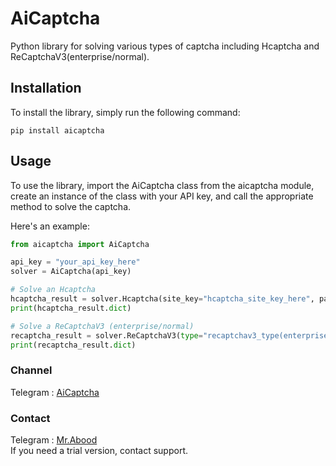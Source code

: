 # AiCaptcha
Python library for solving various types of captcha including Hcaptcha and ReCaptchaV3(enterprise/normal).

## Installation
To install the library, simply run the following command:
``` 
pip install aicaptcha
```
## Usage
To use the library, import the AiCaptcha class from the aicaptcha module, create an instance of the class with your API key, and call the appropriate method to solve the captcha.

Here's an example:
``` python
from aicaptcha import AiCaptcha

api_key = "your_api_key_here"
solver = AiCaptcha(api_key)

# Solve an Hcaptcha
hcaptcha_result = solver.Hcaptcha(site_key="hcaptcha_site_key_here", page_url="hcaptcha_page_url_here")
print(hcaptcha_result.dict)

# Solve a ReCaptchaV3 (enterprise/normal)
recaptcha_result = solver.ReCaptchaV3(type="recaptchav3_type(enterprise/normal)", site_key="recaptchav3_site_key_here", page_url="recaptchav3_page_url_here", action="recaptchav3_action_here")
print(recaptcha_result.dict)
```

### Channel
Telegram : [AiCaptcha](https://t.me/aicaptcha)

### Contact
Telegram : [Mr.Abood](https://t.me/O0O0I)\
If you need a trial version, contact support.
